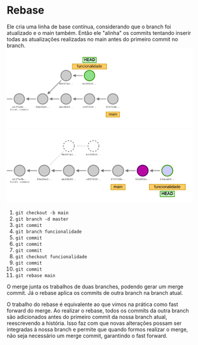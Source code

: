 # Rebase
Ele cria uma linha de base contínua, considerando que o branch foi atualizado e o main também. Então ele "alinha" os commits tentando inserir todas as atualizações realizadas no main antes do primeiro commit no branch.
![alt text](010-branch-e-main.png)
![alt text](020-rebase-done.png)

1. `git checkout -b main`
1. `git branch -d master`
1. `git commit`
1. `git branch funcionalidade`
1. `git commit`
1. `git commit`
1. `git commit`
1. `git checkout funcionalidade`
1. `git commit`
1. `git commit`
1. `git rebase main`

O merge junta os trabalhos de duas branches, podendo gerar um merge commit. Já o rebase aplica os commits de outra branch na branch atual.

O trabalho do rebase é equivalente ao que vimos na prática como fast forward do merge. Ao realizar o rebase, todos os commits da outra branch são adicionados antes do primeiro commit da nossa branch atual, reescrevendo a história. Isso faz com que novas alterações possam ser integradas à nossa branch e permite que quando formos realizar o merge, não seja necessário um merge commit, garantindo o fast forward.
